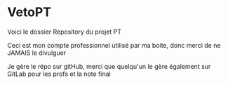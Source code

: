# VetoPT

Voici le dossier Repository du projet PT

Ceci est mon compte professionnel utilisé par ma boite, donc merci de ne JAMAIS le divulguer

Je gère le répo sur gitHub, merci que quelqu'un le gère également sur GitLab pour les profs et la note final
